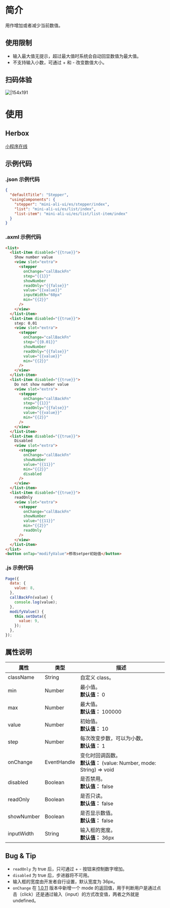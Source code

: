 # 简介

用作增加或者减少当前数值。

## 使用限制

- 输入最大值无提示，超过最大值时系统会自动回显数值为最大值。
- 不支持输入小数，可通过 + 和 - 改变数值大小。

## 扫码体验

![|154x191](https://mdn.alipayobjects.com/afts/img/A*gqXoR7cfXEIAAAAAAAAAAABkAa8wAA/original?bz=openpt_doc&t=4OayCa-_FTmgpn0bxjykTQAAAABkMK8AAAAA#align=left&display=inline&height=191&margin=%5Bobject%20Object%5D&originHeight=191&originWidth=154&status=done&style=none&width=154)

# 使用

## Herbox

[小程序在线](https://herbox-embed.alipay.com/s/doc-aliui-stepper?theme=light&previewZoom=75&chInfo=openhome-doc)

## 示例代码

### .json 示例代码

```json
{
  "defaultTitle": "Stepper",
  "usingComponents": {
    "stepper": "mini-ali-ui/es/stepper/index",
    "list": "mini-ali-ui/es/list/index",
    "list-item": "mini-ali-ui/es/list/list-item/index"
  }
}
```

### .axml 示例代码

```html
<list>
  <list-item disabled="{{true}}">
    Show number value
    <view slot="extra">
      <stepper
        onChange="callBackFn"
        step="{{1}}"
        showNumber
        readOnly="{{false}}"
        value="{{value}}"
        inputWidth="60px"
        min="{{2}}"
      />
    </view>
  </list-item>
  <list-item disabled="{{true}}">
    step: 0.01
    <view slot="extra">
      <stepper
        onChange="callBackFn"
        step="{{0.01}}"
        showNumber
        readOnly="{{false}}"
        value="{{value}}"
        min="{{2}}"
      />
    </view>
  </list-item>
  <list-item disabled="{{true}}">
    Do not show number value
    <view slot="extra">
      <stepper
        onChange="callBackFn"
        step="{{1}}"
        readOnly="{{false}}"
        value="{{value}}"
        min="{{2}}"
      />
    </view>
  </list-item>
  <list-item disabled="{{true}}">
    Disabled
    <view slot="extra">
      <stepper
        onChange="callBackFn"
        showNumber
        value="{{11}}"
        min="{{2}}"
        disabled
      />
    </view>
  </list-item>
  <list-item disabled="{{true}}">
    readOnly
    <view slot="extra">
      <stepper
        onChange="callBackFn"
        showNumber
        value="{{11}}"
        min="{{2}}"
        readOnly
      />
    </view>
  </list-item>
</list>
<button onTap="modifyValue">修改setper初始值</button>
```

### .js 示例代码

```javascript
Page({
  data: {
    value: 8,
  },
  callBackFn(value) {
    console.log(value);
  },
  modifyValue() {
    this.setData({
      value: 9,
    });
  },
});
```

## 属性说明

| **属性** | **类型** | **描述** |
| --- | --- | --- |
| className | String | 自定义 class。 |
| min | Number | 最小值。<br />**默认值：** 0 |
| max | Number | 最大值。<br />**默认值：** 100000 |
| value | Number | 初始值。<br />**默认值：** 10 |
| step | Number | 每次改变步数，可以为小数。<br />**默认值：** 1 |
| onChange | EventHandle | 变化时回调函数。<br />**默认值：** (value: Number, mode: String) => void |
| disabled | Boolean | 是否禁用。<br />**默认值：** false |
| readOnly | Boolean | 是否只读。<br />**默认值：** false |
| showNumber | Boolean | 是否显示数值。<br />**默认值：** false |
| inputWidth | String | 输入框的宽度。<br />**默认值：** 36px |

## Bug & Tip

- `readOnly` 为 true 后，只可通过 + - 按钮来控制数字增加。
- `disabled` 为 true 后，步进器将不可用。
- 输入框的宽度由开发者自行设置，默认宽度为 36px。
- `onChange` 在 [1.0.11](https://www.npmjs.com/package/mini-ali-ui?activeTab=versions) 版本中新增一个 mode 的返回值，用于判断用户是通过点击（click）还是通过输入（input）的方式改变值，两者之外就是 undefined。
